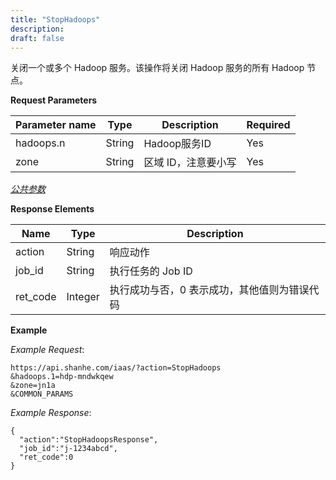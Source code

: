 ```yaml
---
title: "StopHadoops"
description: 
draft: false
---
```




关闭一个或多个 Hadoop 服务。该操作将关闭 Hadoop 服务的所有 Hadoop 节点。

**Request Parameters**

| Parameter name | Type | Description | Required |
| --- | --- | --- | --- |
| hadoops.n | String | Hadoop服务ID | Yes |
| zone | String | 区域 ID，注意要小写 | Yes |

[_公共参数_](../../../parameters/)

**Response Elements**

| Name | Type | Description |
| --- | --- | --- |
| action | String | 响应动作 |
| job_id | String | 执行任务的 Job ID |
| ret_code | Integer | 执行成功与否，0 表示成功，其他值则为错误代码 |

**Example**

_Example Request_:

```
https://api.shanhe.com/iaas/?action=StopHadoops
&hadoops.1=hdp-mndwkqew
&zone=jn1a
&COMMON_PARAMS
```

_Example Response_:

```
{
  "action":"StopHadoopsResponse",
  "job_id":"j-1234abcd",
  "ret_code":0
}
```
